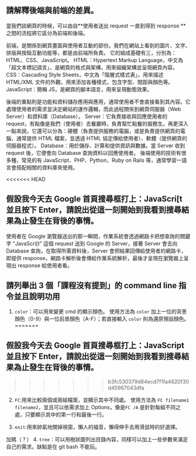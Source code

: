 ## 請解釋後端與前端的差異。
當我們談網頁的時候，可以由自**使用者送出 request 一直到得到 response **之間的流程將它區分為前端和後端。

前端，是關係到網頁畫面與使用者互動的部份。我們在網站上看到的圖片、文字、排版與按鈕互動功能等，都是由前端所負責。
它的組成基礎有三，分別為：HTML、CSS、JavaScript。
HTML：Hypertext Markup Language，中文為「超文本標記語言」，是網頁的格式與架構，用來組織架構並呈現網頁內容。
CSS：Cascading Style Sheets，中文為「階層式樣式表」，用來描述 HTML/XML 文件的外觀，用來添加各種樣式，包含字型、間距與顏色等。
JavaScript：簡稱 JS，是網頁的腳本語言，用來呈現動態效果。

後端的重點則是功能和資料儲存應用與應用，通常使用者不會直接看到其內容。它處理使用者的需求並決定網站的運作邏輯，而此過程關係到網頁伺服器（Web Server）和資料庫（Database）。
Server：它負責接收與回應使用者的 request，有點像是我們（使用者）去餐廳時，負責幫忙點餐的服務生。再更深入一點來說，它還可以分為：硬體（負責提供服務的電腦，或是負責提供網頁的電腦，通常提供 HTML 檔案，並透過 HTML 協定傳給使用者）、軟體（提供網頁的伺服器程式）。
Database：用於儲存、計算和提供資訊與數據。當 Server 收到 request 後，它便會向 Database 查詢資料以回應使用者。
後端使用的技術有很多種，常見的有 JavaScript、PHP、Python、Ruby on Rails 等，通常學習一語言會搭配相關的資料庫來使用。


<<<<<<< HEAD
## 假設我今天去 Google 首頁搜尋框打上：JavaScri[t 並且按下 Enter，請說出從這一刻開始到我看到搜尋結果為止發生在背後的事情。
使用者在 Google 瀏覽器送出的那一瞬間，作業系統會透過網路卡把想查詢的關鍵字 "JavaScri[t" 這個 request 送到 Google 的 Server，接著 Server 會去向 Database 查詢，在取得所需資料後，Server 會把結果回傳給使用者的網路卡，即提供 response，網路卡解析後會傳給作業系統解析，最後才呈現在瀏覽器上呈現出 response 給使用者看。


## 請列舉出 3 個「課程沒有提到」的 command line 指令並且說明功用
1. `color`：可以用來變更 cmd 的顯示顏色。
    使用方法為 `color` 加上一位的背景顏色（0-9）與一位前景顏色（A-F）；若直接輸入 `color` 則為還原預設顏色。
=======
## 假設我今天去 Google 首頁搜尋框打上：JavaScript 並且按下 Enter，請說出從這一刻開始到我看到搜尋結果為止發生在背後的事情。
>>>>>>> b3fc530379d84ecd7f1fa4620f30d45967043dfa

2. `FC`:用來比較兩個或兩組檔案，並顯示其中不同處。
    使用方法為 `FC filename1 filename2`，並且可以依需求加上 Options，像是`FC /A` 是針對每組不同之處，只要顯示其中的第一行和最後一行。

3. `exit`:用來帥氣地關掉視窗，懶人的福音，懶得伸手去用滑鼠時的好選擇。

加碼（？）
4. `tree`：可以用樹狀圖列出目錄內容，同樣可以加上一些參數來滿足自己的需求。缺點是在 git bash 不能玩。
